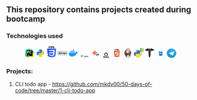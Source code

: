 ## This repository contains projects created during bootcamp

### Technologies used
<p  align="center">
    <code><img width="5%" title="Pycharm" src="images/logo_stacks/pycharm.png"></code>
    <code><img width="5%" title="Python" src="images/logo_stacks/python.png"></code>
    <code><img width="5%" title="Css" src="images/logo_stacks/css.png"></code>
    <code><img width="5%" title="Django" src="images/logo_stacks/django.png"></code>
    <code><img width="5%" title="Docker" src="images/logo_stacks/docker.png"></code>
    <code><img width="5%" title="Figma" src="images/logo_stacks/figma.png"></code>
    <code><img width="5%" title="Git" src="images/logo_stacks/git-logo.png"></code>
    <code><img width="5%" title="Github" src="images/logo_stacks/github.png"></code>
    <code><img width="5%" title="HTML" src="images/logo_stacks/html.png"></code>
    <code><img width="5%" title="Jenkins" src="images/logo_stacks/jenkins.png"></code>
    <code><img width="5%" title="QT" src="images/logo_stacks/qt.png"></code>
    <code><img width="5%" title="Requests" src="images/logo_stacks/requests.png"></code>
    <code><img width="5%" title="SQL" src="images/logo_stacks/sql.png"></code>
    <code><img width="5%" title="TG" src="images/logo_stacks/tg.png"></code>
</p>

### Projects:

1. CLI todo app - https://github.com/mkdv00/50-days-of-code/tree/master/1-cli-todo-app


